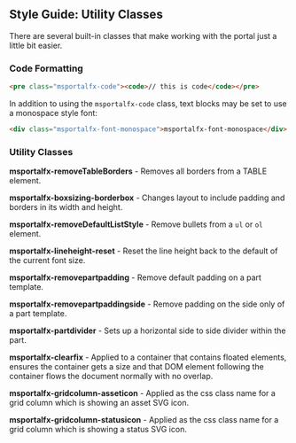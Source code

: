 <a name="style-guide-utility-classes"></a>
## Style Guide: Utility Classes

There are several built-in classes that make working with the portal just a little bit easier.

<a name="style-guide-utility-classes-code-formatting"></a>
### Code Formatting

```html
<pre class="msportalfx-code"><code>// this is code</code></pre>
```

In addition to using the `msportalfx-code` class, text blocks may be set to use a monospace style font:

```html
<div class="msportalfx-font-monospace">msportalfx-font-monospace</div>
```

<a name="style-guide-utility-classes-utility-classes"></a>
### Utility Classes

**msportalfx-removeTableBorders** \- Removes all borders from a TABLE element.

**msportalfx-boxsizing-borderbox** \- Changes layout to include padding and borders in its width and height.

**msportalfx-removeDefaultListStyle** \- Remove bullets from a `ul` or `ol` element.

**msportalfx-lineheight-reset** \- Reset the line height back to the default of the current font size.

**msportalfx-removepartpadding** \- Remove default padding on a part template.

**msportalfx-removepartpaddingside** \- Remove padding on the side only of a part template.

**msportalfx-partdivider** \- Sets up a horizontal side to side divider within the part.

**msportalfx-clearfix** \- Applied to a container that contains floated elements, ensures the container gets a size and that DOM element following the container flows the document normally with no overlap.

**msportalfx-gridcolumn-asseticon** \- Applied as the css class name for a grid column which is showing an asset SVG icon.

**msportalfx-gridcolumn-statusicon** \- Applied as the css class name for a grid column which is showing a status SVG icon.
